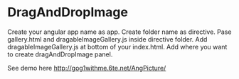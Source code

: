 # DragAndDropImage

Create your angular app name as app.
Create folder name as directive.
Pase gallery.html and dragableImageGallery.js inside directive folder.
Add dragableImageGallery.js at bottom of your index.html.
Add  <img-gallery></img-gallery> where you want to create dragAndDropImage panel.

See demo here 
http://gog1withme.6te.net/AngPicture/
